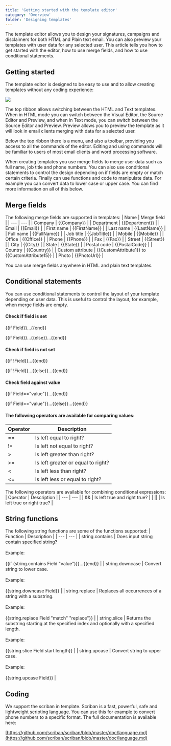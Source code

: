```yaml
---
title: 'Getting started with the template editor'
category: 'Overview'
folder: 'Designing templates'
---
```


The template editor allows you to design your signatures, campaigns and disclaimers for both HTML and Plain text email. You can also preview your templates with user data for any selected user. This article tells you how to get started with the editor, how to use merge fields, and how to use conditional statements.

## Getting started

The template editor is designed to be easy to use and to allow creating templates without any coding experience:

![](https://s3.amazonaws.com/cdn.freshdesk.com/data/helpdesk/attachments/production/1103668581/original/u_4RvYbJVMy2HXGnHdlTBUOdaB1oDDp00g.png?1619436643)

The top ribbon allows switching between the HTML and Text templates. When in HTML mode you can switch between the Visual Editor, the Source Editor and Preview, and when in Text mode, you can switch between the Source Editor and Preview. Preview allows you to preview the template as it will look in email clients merging with data for a selected user.

Below the top ribbon there is a menu, and also a toolbar, providing you access to all the commands of the editor. Editing and using commands will be familiar to users of most email clients and word processing software.

When creating templates you use merge fields to merge user data such as full name, job title and phone numbers. You can also use conditional statements to control the design depending on if fields are empty or match certain criteria. Finally can use functions and code to manipulate data. For example you can convert data to lower case or upper case. You can find more information on all of this below.

## Merge fields

The following merge fields are supported in templates:
| Name | Merge field |
| --- | --- |
| Company | {{Company}} |
| Department | {{Department}} |
| Email | {{Email}} |
| First name | {{FirstName}} |
| Last name | {{LastName}} |
| Full name | {{FullName}} |
| Job title | {{JobTitle}} |
| Mobile | {{Mobile}} |
| Office | {{Office}} |
| Phone | {{Phone}} |
| Fax | {{Fax}} |
| Street | {{Street}} |
| City | {{City}} |
| State | {{State}} |
| Postal code | {{PostalCode}} |
| Country | {{Country}} |
| Custom attribute | {{CustomAttribute1}} to {{CustomAttribute15}} |
| Photo | {{PhotoUrl}} |

You can use merge fields anywhere in HTML and plain text templates.

## Conditional statements

You can use conditional statements to control the layout of your template depending on user data. This is useful to control the layout, for example, when merge fields are empty.

#### Check if field is set

{{if Field}}...{{end}}

{{if Field}}...{{else}}...{{end}}

#### Check if field is not set

{{if !Field}}...{{end}}

{{if !Field}}...{{else}}...{{end}}

#### Check field against value

{{if Field=="value"}}...{{end}}

{{if Field=="value"}}...{{else}}...{{end}}

#### The following operators are available for comparing values:

| Operator | Description |
| --- | --- |
| <left> == <right></right></left> | Is left equal to right? |
| <left> != <right></right></left> | Is left not equal to right? |
| <left> > <right></right></left> | Is left greater than right? |
| <left> >= <right></right></left> | Is left greater or equal to right? |
| <left> < <right></right></left> | Is left less than right? |
| <left> <= <right></right></left> | Is left less or equal to right? |

The following operators are available for combining conditional expressions:
| Operator | Description |
| --- | --- |
| <left> && <right></right></left> | Is left true and right true? |
| <left> || <right></right></left> | Is left true or right true? |

## String functions

The following string functions are some of the functions supported:
| Function | Description |
| --- | --- |
| string.contains | Does input string contain specified string?  <br>  <br>Example:  <br>  <br>{{if (string.contains Field "value")}}...{{end}} |
| string.downcase | Convert string to lower case.  <br>  <br>Example:  <br>  <br>{{string.downcase Field}} |
| string.replace | Replaces all occurrences of a string with a substring.  <br>  <br>Example:  <br>  <br>{{string.replace Field "match" "replace"}} |
| string.slice | Returns the substring starting at the specified index and optionally with a specified length.  <br>  <br>Example:  <br>  <br>{{string.slice Field start length}} |
| string.upcase | Convert string to upper case.  <br>  <br>Example:  <br>  <br>{{string.upcase Field}} |

## Coding

We support the scriban in template. Scriban is a fast, powerful, safe and lightweight scripting language. You can use this for example to convert phone numbers to a specific format. The full documentation is available here:

[https://github.com/scriban/scriban/blob/master/doc/language.md](https://github.com/scriban/scriban/blob/master/doc/language.md)